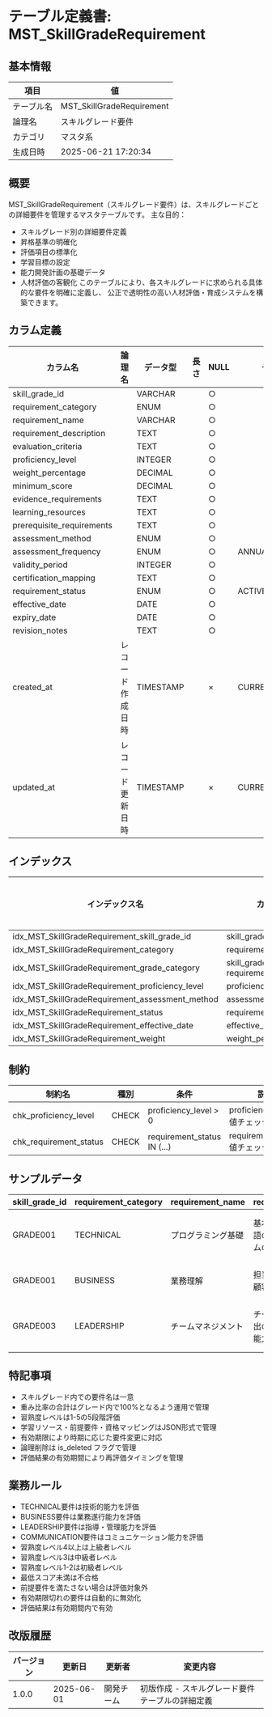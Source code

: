 # テーブル定義書: MST_SkillGradeRequirement

## 基本情報

| 項目 | 値 |
|------|-----|
| テーブル名 | MST_SkillGradeRequirement |
| 論理名 | スキルグレード要件 |
| カテゴリ | マスタ系 |
| 生成日時 | 2025-06-21 17:20:34 |

## 概要

MST_SkillGradeRequirement（スキルグレード要件）は、スキルグレードごとの詳細要件を管理するマスタテーブルです。
主な目的：
- スキルグレード別の詳細要件定義
- 昇格基準の明確化
- 評価項目の標準化
- 学習目標の設定
- 能力開発計画の基礎データ
- 人材評価の客観化
このテーブルにより、各スキルグレードに求められる具体的な要件を明確に定義し、
公正で透明性の高い人材評価・育成システムを構築できます。


## カラム定義

| カラム名 | 論理名 | データ型 | 長さ | NULL | デフォルト | 説明 |
|----------|--------|----------|------|------|------------|------|
| skill_grade_id |  | VARCHAR |  | ○ |  |  |
| requirement_category |  | ENUM |  | ○ |  |  |
| requirement_name |  | VARCHAR |  | ○ |  |  |
| requirement_description |  | TEXT |  | ○ |  |  |
| evaluation_criteria |  | TEXT |  | ○ |  |  |
| proficiency_level |  | INTEGER |  | ○ |  |  |
| weight_percentage |  | DECIMAL |  | ○ |  |  |
| minimum_score |  | DECIMAL |  | ○ |  |  |
| evidence_requirements |  | TEXT |  | ○ |  |  |
| learning_resources |  | TEXT |  | ○ |  |  |
| prerequisite_requirements |  | TEXT |  | ○ |  |  |
| assessment_method |  | ENUM |  | ○ |  |  |
| assessment_frequency |  | ENUM |  | ○ | ANNUAL |  |
| validity_period |  | INTEGER |  | ○ |  |  |
| certification_mapping |  | TEXT |  | ○ |  |  |
| requirement_status |  | ENUM |  | ○ | ACTIVE |  |
| effective_date |  | DATE |  | ○ |  |  |
| expiry_date |  | DATE |  | ○ |  |  |
| revision_notes |  | TEXT |  | ○ |  |  |
| created_at | レコード作成日時 | TIMESTAMP |  | × | CURRENT_TIMESTAMP | レコード作成日時 |
| updated_at | レコード更新日時 | TIMESTAMP |  | × | CURRENT_TIMESTAMP | レコード更新日時 |

## インデックス

| インデックス名 | カラム | ユニーク | 説明 |
|----------------|--------|----------|------|
| idx_MST_SkillGradeRequirement_skill_grade_id | skill_grade_id | × |  |
| idx_MST_SkillGradeRequirement_category | requirement_category | × |  |
| idx_MST_SkillGradeRequirement_grade_category | skill_grade_id, requirement_category | × |  |
| idx_MST_SkillGradeRequirement_proficiency_level | proficiency_level | × |  |
| idx_MST_SkillGradeRequirement_assessment_method | assessment_method | × |  |
| idx_MST_SkillGradeRequirement_status | requirement_status | × |  |
| idx_MST_SkillGradeRequirement_effective_date | effective_date | × |  |
| idx_MST_SkillGradeRequirement_weight | weight_percentage | × |  |

## 制約

| 制約名 | 種別 | 条件 | 説明 |
|--------|------|------|------|
| chk_proficiency_level | CHECK | proficiency_level > 0 | proficiency_level正値チェック制約 |
| chk_requirement_status | CHECK | requirement_status IN (...) | requirement_status値チェック制約 |

## サンプルデータ

| skill_grade_id | requirement_category | requirement_name | requirement_description | evaluation_criteria | proficiency_level | weight_percentage | minimum_score | evidence_requirements | learning_resources | prerequisite_requirements | assessment_method | assessment_frequency | validity_period | certification_mapping | requirement_status | effective_date | expiry_date | revision_notes |
|------|------|------|------|------|------|------|------|------|------|------|------|------|------|------|------|------|------|------|
| GRADE001 | TECHNICAL | プログラミング基礎 | 基本的なプログラミング言語の理解と簡単なプログラムの作成能力 | 指定された仕様に基づく簡単なプログラムの作成、基本的なアルゴリズムの理解 | 2 | 30.0 | 70.0 | 作成したプログラムのソースコード、動作確認結果 | ["プログラミング入門書", "オンライン学習サイト", "基礎研修"] | ["コンピュータ基礎知識"] | PROJECT | SEMI_ANNUAL | 24 | ["基本情報技術者試験"] | ACTIVE | 2025-01-01 | None | 初版作成 |
| GRADE001 | BUSINESS | 業務理解 | 担当業務の基本的な理解と顧客要件の把握能力 | 業務フローの説明、顧客要件の整理と文書化 | 2 | 25.0 | 75.0 | 業務分析レポート、要件定義書 | ["業務知識研修", "業界動向資料", "先輩社員からのOJT"] | None | PORTFOLIO | ANNUAL | 12 | None | ACTIVE | 2025-01-01 | None | 初版作成 |
| GRADE003 | LEADERSHIP | チームマネジメント | チームの運営管理と成果創出のためのリーダーシップ能力 | チーム運営実績、メンバー育成成果、プロジェクト成功率 | 4 | 35.0 | 80.0 | チーム運営レポート、メンバー評価、プロジェクト成果物 | ["リーダーシップ研修", "マネジメント書籍", "外部セミナー"] | ["チームリーダー経験", "プロジェクト管理経験"] | PEER_REVIEW | ANNUAL | 36 | ["PMP", "プロジェクトマネージャ試験"] | ACTIVE | 2025-01-01 | None | 初版作成 |

## 特記事項

- スキルグレード内での要件名は一意
- 重み比率の合計はグレード内で100%となるよう運用で管理
- 習熟度レベルは1-5の5段階評価
- 学習リソース・前提要件・資格マッピングはJSON形式で管理
- 有効期限により時期に応じた要件変更に対応
- 論理削除は is_deleted フラグで管理
- 評価結果の有効期間により再評価タイミングを管理

## 業務ルール

- TECHNICAL要件は技術的能力を評価
- BUSINESS要件は業務遂行能力を評価
- LEADERSHIP要件は指導・管理能力を評価
- COMMUNICATION要件はコミュニケーション能力を評価
- 習熟度レベル4以上は上級者レベル
- 習熟度レベル3は中級者レベル
- 習熟度レベル1-2は初級者レベル
- 最低スコア未満は不合格
- 前提要件を満たさない場合は評価対象外
- 有効期限切れの要件は自動的に無効化
- 評価結果は有効期間内で有効

## 改版履歴

| バージョン | 更新日 | 更新者 | 変更内容 |
|------------|--------|--------|----------|
| 1.0.0 | 2025-06-01 | 開発チーム | 初版作成 - スキルグレード要件テーブルの詳細定義 |